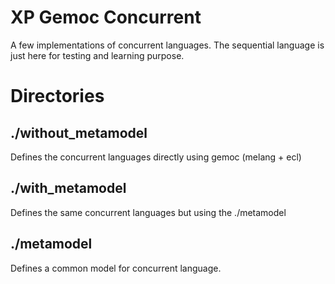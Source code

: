 # XP Gemoc Concurrent

A few implementations of concurrent languages.
The sequential language is just here for testing and learning purpose.

# Directories
## ./without_metamodel
Defines the concurrent languages directly using gemoc (melang + ecl)

## ./with_metamodel
Defines the same concurrent languages but using the ./metamodel

## ./metamodel
Defines a common model for concurrent language.
